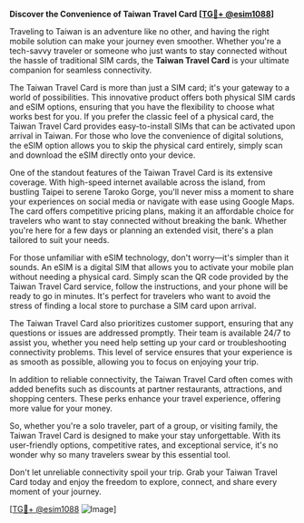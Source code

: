 **Discover the Convenience of Taiwan Travel Card [[TG💪+ @esim1088](https://t.me/s/esim1088)]**

Traveling to Taiwan is an adventure like no other, and having the right mobile solution can make your journey even smoother. Whether you're a tech-savvy traveler or someone who just wants to stay connected without the hassle of traditional SIM cards, the **Taiwan Travel Card** is your ultimate companion for seamless connectivity.

The Taiwan Travel Card is more than just a SIM card; it's your gateway to a world of possibilities. This innovative product offers both physical SIM cards and eSIM options, ensuring that you have the flexibility to choose what works best for you. If you prefer the classic feel of a physical card, the Taiwan Travel Card provides easy-to-install SIMs that can be activated upon arrival in Taiwan. For those who love the convenience of digital solutions, the eSIM option allows you to skip the physical card entirely, simply scan and download the eSIM directly onto your device.

One of the standout features of the Taiwan Travel Card is its extensive coverage. With high-speed internet available across the island, from bustling Taipei to serene Taroko Gorge, you'll never miss a moment to share your experiences on social media or navigate with ease using Google Maps. The card offers competitive pricing plans, making it an affordable choice for travelers who want to stay connected without breaking the bank. Whether you're here for a few days or planning an extended visit, there's a plan tailored to suit your needs.

For those unfamiliar with eSIM technology, don't worry—it's simpler than it sounds. An eSIM is a digital SIM that allows you to activate your mobile plan without needing a physical card. Simply scan the QR code provided by the Taiwan Travel Card service, follow the instructions, and your phone will be ready to go in minutes. It's perfect for travelers who want to avoid the stress of finding a local store to purchase a SIM card upon arrival.

The Taiwan Travel Card also prioritizes customer support, ensuring that any questions or issues are addressed promptly. Their team is available 24/7 to assist you, whether you need help setting up your card or troubleshooting connectivity problems. This level of service ensures that your experience is as smooth as possible, allowing you to focus on enjoying your trip.

In addition to reliable connectivity, the Taiwan Travel Card often comes with added benefits such as discounts at partner restaurants, attractions, and shopping centers. These perks enhance your travel experience, offering more value for your money.

So, whether you're a solo traveler, part of a group, or visiting family, the Taiwan Travel Card is designed to make your stay unforgettable. With its user-friendly options, competitive rates, and exceptional service, it's no wonder why so many travelers swear by this essential tool.

Don't let unreliable connectivity spoil your trip. Grab your Taiwan Travel Card today and enjoy the freedom to explore, connect, and share every moment of your journey. 

[[TG💪+ @esim1088](https://t.me/s/esim1088) ![Image](https://i.postimg.cc/Y0z9fWf4/image.png)]